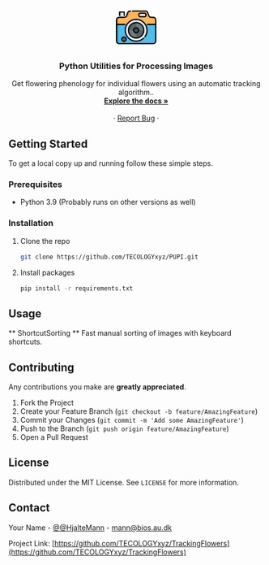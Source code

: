 <!-- PROJECT LOGO -->
<br />
<p align="center">
  <a href="https://github.com/TECOLOGYxyz/PUPI">
    <img src="images/logo.png" "/images/logo.png" alt="Logo" width="80" height="80">
  </a>

  <h3 align="center">Python Utilities for Processing Images</h3>

  <p align="center">
    Get flowering phenology for individual flowers using an automatic tracking algorithm..
    <br />
    <a href="https://github.com/TECOLOGYxyz/PUPI"><strong>Explore the docs »</strong></a>
    <br />
    <br />
    ·
    <a href="https://github.com/TECOLOGYxyz/PUPI/issues">Report Bug</a>
    ·
  </p>
</p>



<!-- GETTING STARTED -->
## Getting Started

To get a local copy up and running follow these simple steps.

### Prerequisites

* Python 3.9 (Probably runs on other versions as well)

### Installation

1. Clone the repo
   ```sh
   git clone https://github.com/TECOLOGYxyz/PUPI.git
   ```
2. Install packages
   ```sh
   pip install -r requirements.txt
   ```



<!-- USAGE EXAMPLES -->
## Usage
** ShortcutSorting **
Fast manual sorting of images with keyboard shortcuts.



<!-- CONTRIBUTING -->
## Contributing

Any contributions you make are **greatly appreciated**.

1. Fork the Project
2. Create your Feature Branch (`git checkout -b feature/AmazingFeature`)
3. Commit your Changes (`git commit -m 'Add some AmazingFeature'`)
4. Push to the Branch (`git push origin feature/AmazingFeature`)
5. Open a Pull Request



<!-- LICENSE -->
## License

Distributed under the MIT License. See `LICENSE` for more information.



<!-- CONTACT -->
## Contact

Your Name - [@@HjalteMann](https://twitter.com/@HjalteMann) - mann@bios.au.dk

Project Link: [https://github.com/TECOLOGYxyz/TrackingFlowers](https://github.com/TECOLOGYxyz/TrackingFlowers)


<!-- MARKDOWN LINKS & IMAGES -->
<!-- https://www.markdownguide.org/basic-syntax/#reference-style-links -->
[contributors-shield]: https://img.shields.io/github/contributors/TECOLOGYxyz/repo.svg?style=for-the-badge
[contributors-url]: https://github.com/TECOLOGYxyz/TrackingFlowers/graphs/contributors
[forks-shield]: https://img.shields.io/github/forks/TECOLOGYxyz/repo.svg?style=for-the-badge
[forks-url]: https://github.com/TECOLOGYxyz/TrackingFlowers/network/members
[stars-shield]: https://img.shields.io/github/stars/TECOLOGYxyz/repo.svg?style=for-the-badge
[stars-url]: https://github.com/TECOLOGYxyz/TrackingFlowers/stargazers
[issues-shield]: https://img.shields.io/github/issues/TECOLOGYxyz/repo.svg?style=for-the-badge
[issues-url]: https://github.com/TECOLOGYxyz/TrackingFlowers/issues
[license-shield]: https://img.shields.io/github/license/TECOLOGYxyz/repo.svg?style=for-the-badge
[license-url]: https://github.com/TECOLOGYxyz/TrackingFlowers/blob/master/LICENSE.txt
[linkedin-shield]: https://img.shields.io/badge/-LinkedIn-black.svg?style=for-the-badge&logo=linkedin&colorB=555
[linkedin-url]: https://linkedin.com/in/TECOLOGYxyz